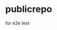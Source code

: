 # publicrepo
for e2e test










































































































































































































































































































































































































































































































































































































































































































































































































































































































































































































































































































































































































































































































































































































































































































































































































































































































































































































































































































































































































































































































































































